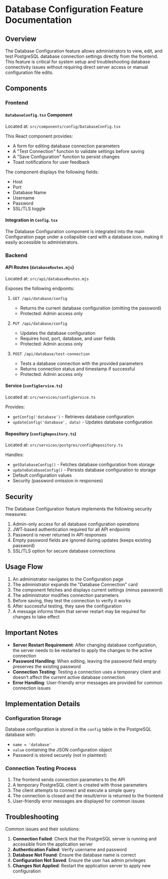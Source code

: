 # Database Configuration Feature Documentation

## Overview

The Database Configuration feature allows administrators to view, edit, and test PostgreSQL database connection settings directly from the frontend. This feature is critical for system setup and troubleshooting database connectivity issues without requiring direct server access or manual configuration file edits.

## Components

### Frontend

#### `DatabaseConfig.tsx` Component

Located at: `src/components/config/DatabaseConfig.tsx`

This React component provides:
- A form for editing database connection parameters
- A "Test Connection" function to validate settings before saving
- A "Save Configuration" function to persist changes
- Toast notifications for user feedback

The component displays the following fields:
- Host
- Port
- Database Name
- Username
- Password
- SSL/TLS toggle

#### Integration in `Config.tsx`

The Database Configuration component is integrated into the main Configuration page under a collapsible card with a database icon, making it easily accessible to administrators.

### Backend

#### API Routes (`databaseRoutes.mjs`)

Located at: `src/api/databaseRoutes.mjs`

Exposes the following endpoints:

1. `GET /api/database/config`
   - Returns the current database configuration (omitting the password)
   - Protected: Admin access only

2. `PUT /api/database/config`
   - Updates the database configuration
   - Requires host, port, database, and user fields
   - Protected: Admin access only

3. `POST /api/database/test-connection`
   - Tests a database connection with the provided parameters
   - Returns connection status and timestamp if successful
   - Protected: Admin access only

#### Service (`configService.ts`)

Located at: `src/services/configService.ts`

Provides:
- `getConfig('database')` - Retrieves database configuration
- `updateConfig('database', data)` - Updates database configuration

#### Repository (`configRepository.ts`)

Located at: `src/services/postgres/configRepository.ts`

Handles:
- `getDatabaseConfig()` - Fetches database configuration from storage
- `updateDatabaseConfig()` - Persists database configuration to storage
- Default configuration values
- Security (password omission in responses)

## Security

The Database Configuration feature implements the following security measures:

1. Admin-only access for all database configuration operations
2. JWT-based authentication required for all API endpoints
3. Password is never returned in API responses
4. Empty password fields are ignored during updates (keeps existing password)
5. SSL/TLS option for secure database connections

## Usage Flow

1. An administrator navigates to the Configuration page
2. The administrator expands the "Database Connection" card
3. The component fetches and displays current settings (minus password)
4. The administrator modifies connection parameters
5. Before saving, they test the connection to verify it works
6. After successful testing, they save the configuration
7. A message informs them that server restart may be required for changes to take effect

## Important Notes

- **Server Restart Requirement**: After changing database configuration, the server needs to be restarted to apply the changes to the active connection
- **Password Handling**: When editing, leaving the password field empty preserves the existing password
- **Connection Testing**: Testing a connection uses a temporary client and doesn't affect the current active database connection
- **Error Handling**: User-friendly error messages are provided for common connection issues

## Implementation Details

### Configuration Storage

Database configuration is stored in the `config` table in the PostgreSQL database with:
- `name = 'database'`
- `value` containing the JSON configuration object
- Password is stored securely (not in plaintext)

### Connection Testing Process

1. The frontend sends connection parameters to the API
2. A temporary PostgreSQL client is created with those parameters
3. The client attempts to connect and execute a simple query
4. The connection is closed and the result/error is returned to the frontend
5. User-friendly error messages are displayed for common issues

## Troubleshooting

Common issues and their solutions:

1. **Connection Failed**: Check that the PostgreSQL server is running and accessible from the application server
2. **Authentication Failed**: Verify username and password
3. **Database Not Found**: Ensure the database name is correct
4. **Configuration Not Saved**: Ensure the user has admin privileges
5. **Changes Not Applied**: Restart the application server to apply new configuration
